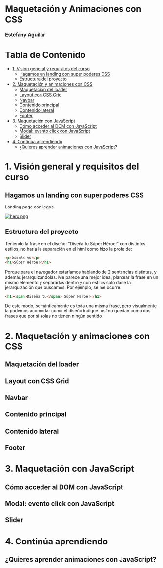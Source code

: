 <h1>Maquetación y Animaciones con CSS</h1>

<h3>Estefany Aguilar</h3>

<h1>Tabla de Contenido</h1>

- [1. Visión general y requisitos del curso](#1-visión-general-y-requisitos-del-curso)
  - [Hagamos un landing con super poderes CSS](#hagamos-un-landing-con-super-poderes-css)
  - [Estructura del proyecto](#estructura-del-proyecto)
- [2. Maquetación y animaciones con CSS](#2-maquetación-y-animaciones-con-css)
  - [Maquetación del loader](#maquetación-del-loader)
  - [Layout con CSS Grid](#layout-con-css-grid)
  - [Navbar](#navbar)
  - [Contenido principal](#contenido-principal)
  - [Contenido lateral](#contenido-lateral)
  - [Footer](#footer)
- [3. Maquetación con JavaScript](#3-maquetación-con-javascript)
  - [Cómo acceder al DOM con JavaScript](#cómo-acceder-al-dom-con-javascript)
  - [Modal: evento click con JavaScript](#modal-evento-click-con-javascript)
  - [Slider](#slider)
- [4. Continúa aprendiendo](#4-continúa-aprendiendo)
  - [¿Quieres aprender animaciones con JavaScript?](#quieres-aprender-animaciones-con-javascript)

# 1. Visión general y requisitos del curso

## Hagamos un landing con super poderes CSS

Landing page con legos.

[![hero.png](https://i.postimg.cc/Y0zVhktT/hero.png)](https://postimg.cc/ct6Tbpgc)

## Estructura del proyecto

Teniendo la frase en el diseño: “Diseña tu Súper Héroe!” con distintos estilos, no haria la separación en el html como hizo la profe de:

```html
<p>Diseña tu</p>
<h1>Súper Héroe!</h1>
```

Porque para el navegador estaríamos hablando de 2 sentencias distintas, y además jerarquizándolas. Me parece una mejor idea, plantear la frase en un mismo elemento y separarlas dentro y con estilos solo darle la jerarquización que buscamos. Por ejemplo, se me ocurre:

```html
<h1><span>Diseña tu</span> Súper Héroe!</h1>
```

De este modo, semánticamente es toda una misma frase, pero visualmente la podemos acomodar como el diseño indique. Así no quedan como dos frases que por si solas no tienen ningún sentido.

# 2. Maquetación y animaciones con CSS

## Maquetación del loader


## Layout con CSS Grid


## Navbar


## Contenido principal


## Contenido lateral


## Footer

# 3. Maquetación con JavaScript

## Cómo acceder al DOM con JavaScript


## Modal: evento click con JavaScript


## Slider

# 4. Continúa aprendiendo

## ¿Quieres aprender animaciones con JavaScript?